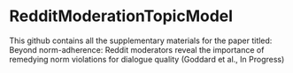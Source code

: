# RedditModerationTopicModel
This github contains all the supplementary materials for the paper titled: Beyond norm-adherence:  Reddit moderators reveal the importance of remedying norm violations for dialogue quality (Goddard et al., In Progress)
